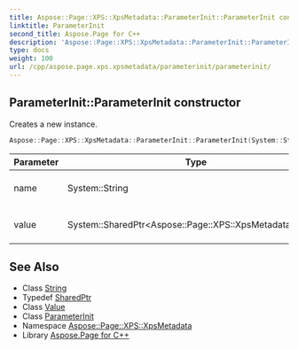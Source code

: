 ```yaml
---
title: Aspose::Page::XPS::XpsMetadata::ParameterInit::ParameterInit constructor
linktitle: ParameterInit
second_title: Aspose.Page for C++
description: 'Aspose::Page::XPS::XpsMetadata::ParameterInit::ParameterInit constructor. Creates a new instance in C++.'
type: docs
weight: 100
url: /cpp/aspose.page.xps.xpsmetadata/parameterinit/parameterinit/
---
```

## ParameterInit::ParameterInit constructor


Creates a new instance.

```cpp
Aspose::Page::XPS::XpsMetadata::ParameterInit::ParameterInit(System::String name, System::SharedPtr<Aspose::Page::XPS::XpsMetadata::Value> value)
```


| Parameter | Type | Description |
| --- | --- | --- |
| name | System::String | A parameter name. |
| value | System::SharedPtr\<Aspose::Page::XPS::XpsMetadata::Value\> | A parameter value. |

## See Also

* Class [String](../../../system/string/)
* Typedef [SharedPtr](../../../system/sharedptr/)
* Class [Value](../../value/)
* Class [ParameterInit](../)
* Namespace [Aspose::Page::XPS::XpsMetadata](../../)
* Library [Aspose.Page for C++](../../../)
